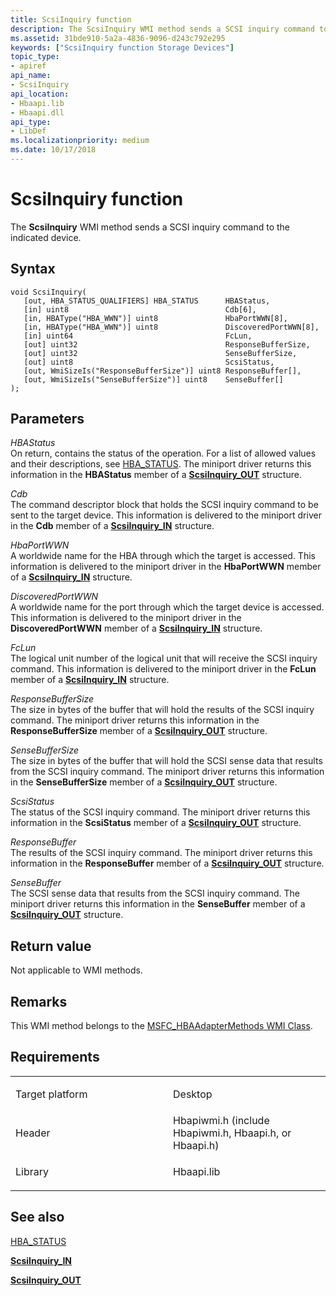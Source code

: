 ```yaml
---
title: ScsiInquiry function
description: The ScsiInquiry WMI method sends a SCSI inquiry command to the indicated device.
ms.assetid: 31bde910-5a2a-4836-9096-d243c792e295
keywords: ["ScsiInquiry function Storage Devices"]
topic_type:
- apiref
api_name:
- ScsiInquiry
api_location:
- Hbaapi.lib
- Hbaapi.dll
api_type:
- LibDef
ms.localizationpriority: medium
ms.date: 10/17/2018
---
```


# ScsiInquiry function


The **ScsiInquiry** WMI method sends a SCSI inquiry command to the indicated device.

Syntax
------

```ManagedCPlusPlus
void ScsiInquiry(
   [out, HBA_STATUS_QUALIFIERS] HBA_STATUS      HBAStatus,
   [in] uint8                                   Cdb[6],
   [in, HBAType("HBA_WWN")] uint8               HbaPortWWN[8],
   [in, HBAType("HBA_WWN")] uint8               DiscoveredPortWWN[8],
   [in] uint64                                  FcLun,
   [out] uint32                                 ResponseBufferSize,
   [out] uint32                                 SenseBufferSize,
   [out] uint8                                  ScsiStatus,
   [out, WmiSizeIs("ResponseBufferSize")] uint8 ResponseBuffer[],
   [out, WmiSizeIs("SenseBufferSize")] uint8    SenseBuffer[]
);
```

Parameters
----------

*HBAStatus*   
On return, contains the status of the operation. For a list of allowed values and their descriptions, see [HBA\_STATUS](hba-status.md). The miniport driver returns this information in the **HBAStatus** member of a [**ScsiInquiry\_OUT**](https://msdn.microsoft.com/library/windows/hardware/ff564604) structure.

*Cdb*   
The command descriptor block that holds the SCSI inquiry command to be sent to the target device. This information is delivered to the miniport driver in the **Cdb** member of a [**ScsiInquiry\_IN**](https://msdn.microsoft.com/library/windows/hardware/ff564598) structure.

*HbaPortWWN*   
A worldwide name for the HBA through which the target is accessed. This information is delivered to the miniport driver in the **HbaPortWWN** member of a [**ScsiInquiry\_IN**](https://msdn.microsoft.com/library/windows/hardware/ff564598) structure.

*DiscoveredPortWWN*   
A worldwide name for the port through which the target device is accessed. This information is delivered to the miniport driver in the **DiscoveredPortWWN** member of a [**ScsiInquiry\_IN**](https://msdn.microsoft.com/library/windows/hardware/ff564598) structure.

*FcLun*   
The logical unit number of the logical unit that will receive the SCSI inquiry command. This information is delivered to the miniport driver in the **FcLun** member of a [**ScsiInquiry\_IN**](https://msdn.microsoft.com/library/windows/hardware/ff564598) structure.

*ResponseBufferSize*   
The size in bytes of the buffer that will hold the results of the SCSI inquiry command. The miniport driver returns this information in the **ResponseBufferSize** member of a [**ScsiInquiry\_OUT**](https://msdn.microsoft.com/library/windows/hardware/ff564604) structure.

*SenseBufferSize*   
The size in bytes of the buffer that will hold the SCSI sense data that results from the SCSI inquiry command. The miniport driver returns this information in the **SenseBufferSize** member of a [**ScsiInquiry\_OUT**](https://msdn.microsoft.com/library/windows/hardware/ff564604) structure.

*ScsiStatus*   
The status of the SCSI inquiry command. The miniport driver returns this information in the **ScsiStatus** member of a [**ScsiInquiry\_OUT**](https://msdn.microsoft.com/library/windows/hardware/ff564604) structure.

*ResponseBuffer*   
The results of the SCSI inquiry command. The miniport driver returns this information in the **ResponseBuffer** member of a [**ScsiInquiry\_OUT**](https://msdn.microsoft.com/library/windows/hardware/ff564604) structure.

*SenseBuffer*   
The SCSI sense data that results from the SCSI inquiry command. The miniport driver returns this information in the **SenseBuffer** member of a [**ScsiInquiry\_OUT**](https://msdn.microsoft.com/library/windows/hardware/ff564604) structure.

Return value
------------

Not applicable to WMI methods.

Remarks
-------

This WMI method belongs to the [MSFC\_HBAAdapterMethods WMI Class](msfc-hbaadaptermethods-wmi-class.md).

Requirements
------------

<table>
<colgroup>
<col width="50%" />
<col width="50%" />
</colgroup>
<tbody>
<tr class="odd">
<td align="left"><p>Target platform</p></td>
<td align="left">Desktop</td>
</tr>
<tr class="even">
<td align="left"><p>Header</p></td>
<td align="left">Hbapiwmi.h (include Hbapiwmi.h, Hbaapi.h, or Hbaapi.h)</td>
</tr>
<tr class="odd">
<td align="left"><p>Library</p></td>
<td align="left">Hbaapi.lib</td>
</tr>
</tbody>
</table>

## <span id="see_also"></span>See also


[HBA\_STATUS](hba-status.md)

[**ScsiInquiry\_IN**](https://msdn.microsoft.com/library/windows/hardware/ff564598)

[**ScsiInquiry\_OUT**](https://msdn.microsoft.com/library/windows/hardware/ff564604)

 

 







